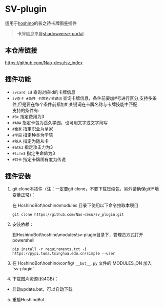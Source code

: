 # SV-plugin
适用于[hoshino](https://github.com/Ice9Coffee/HoshinoBot)的影之诗卡牌图鉴插件
> 卡牌信息来自[shadowverse-portal](https://shadowverse-portal.com)
## 本仓库链接

https://github.com/Nao-desu/sv_index

## 插件功能
- `svcard id` 查询对应id的卡牌信息  
- `sv查卡 #条件 卡牌名/关键词` 查询卡牌信息，条件前要加#号进行区分,支持多条件,但是要在每个条件前都加#,关键词在卡牌名称与卡牌技能中匹配  
 支持的条件有:  
- `#3c` 指定费用为3  
- `#AOA` 指定卡包为遥久学园，也可用文字或文字简写  
- `#皇家` 指定职业为皇家  
- `#学园` 指定种类为学院  
- `#随从` 指定为随从卡  
- `#atk3` 指定攻击力为3  
- `#life3` 指定生命值为3  
- `#虹卡` 指定卡牌稀有度为传说

## 插件安装
1. git clone本插件（注：一定要git clone，不要下载压缩包，另外请确保git环境变量正常）：

    在 HoshinoBot\hoshino\modules 目录下使用以下命令拉取本项目
    ```
    git clone https://github.com/Nao-desu/sv_plugin.git
    ```
2. 安装依赖：

    到HoshinoBot\hoshino\modules\sv-plugin目录下，管理员方式打开powershell
    ```
    pip install -r requirements.txt -i https://pypi.tuna.tsinghua.edu.cn/simple --user
    ```
3. 在 HoshinoBot\hoshino\config\ `__bot__.py` 文件的 MODULES_ON 加入 'sv-plugin'

4. 下载图片资源(约4GB)：
- 启动update.bat，可以自动下载

5. 重启HoshinoBot
